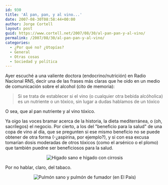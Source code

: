 ```yaml
---
id: 930
title: 'Al pan, pan, y al vino...'
date: 2007-08-30T08:58:44+00:00
author: Jorge Cortell
layout: post
guid: https://www.cortell.net/2007/08/30/al-pan-pan-y-al-vino/
permalink: /2007/08/30/al-pan-pan-y-al-vino/
categories:
  - ¿Por qué no? ¿Utopías?
  - General
  - Otras cosas
  - Sociedad y polí­tica
---
```

Ayer escuché a una valiente doctora (endocrino/nutrición) en Radio Nacional RN5, decir una de las frases más claras que he oido en un medio de comunicación sobre el alcohol (cito de memoria):

> Si se trata de establecer si el vino (o cualquier otra bebida alcóholica) es un nutriente o un tóxico, sin lugar a dudas hablamos de un tóxico

O sea, que al pan nutriente y al vino tóxico.

Ya oigo las voces bramar acerca de la historia, la dieta mediterránea, o (oh, sacrí­legos) el negocio. Por cierto, a los del "beneficio para la salud" de una copa de vino al dí­a, que se pregunten si ese mismo beneficio no se puede obtener de otra forma (-¿aspirina, por ejemplo?), y si con esa excusa tomarí­an dosis moderadas de otros tóxicos (como el arsénico o el plomo) que también puedne ser beneficiosos para la salud.

<div style="text-align: center">
  <img alt="Hí­gado sano e hí­gado con cirrosis" title="Hí­gado sano e hí­gado con cirrosis" src="https://www.montana.edu/wwwai/imsd/alcohol/Vanessa/vwliver_files/image004.jpg" />
</div>

Por no hablar, claro, del tabaco.

<div style="text-align: center">
  <img alt="Pulmón sano y pulmón de fumador (en El Paí­s)" title="Pulmón sano y pulmón de fumador (en El Paí­s)" src="https://www.elpais.com/recorte/20070829elpepusoc_5/XLCO/Ies/20070829elpepusoc_5.jpg" />
</div>